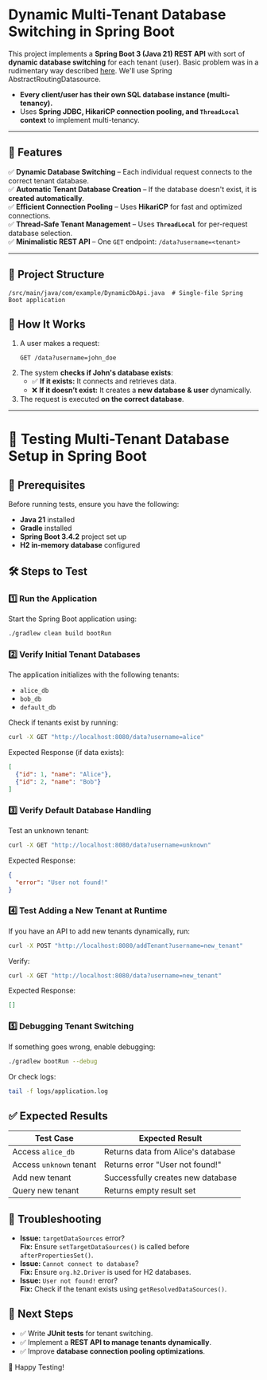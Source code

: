 # Dynamic Multi-Tenant Database Switching in Spring Boot  

This project implements a **Spring Boot 3 (Java 21) REST API** with sort of **dynamic database switching** for each tenant (user). 
Basic problem was in a rudimentary way described [here](https://www.baeldung.com/spring-abstract-routing-data-source). We'll use Spring AbstractRoutingDatasource.

- **Every client/user has their own SQL database instance (multi-tenancy).**
- Uses **Spring JDBC, HikariCP connection pooling, and `ThreadLocal` context** to implement multi-tenancy.  

---

## 🧪 Features  

✅ **Dynamic Database Switching** – Each individual request connects to the correct tenant database.  
✅ **Automatic Tenant Database Creation** – If the database doesn't exist, it is **created automatically**.  
✅ **Efficient Connection Pooling** – Uses **HikariCP** for fast and optimized connections.  
✅ **Thread-Safe Tenant Management** – Uses **`ThreadLocal`** for per-request database selection.  
✅ **Minimalistic REST API** – One `GET` endpoint: `/data?username=<tenant>`  

---

## 📂 Project Structure  

```
/src/main/java/com/example/DynamicDbApi.java  # Single-file Spring Boot application
```

## 🚀 How It Works  

1. A user makes a request:  
   ```
   GET /data?username=john_doe
   ```
2. The system **checks if John's database exists**:  
   - ✅ **If it exists:** It connects and retrieves data.  
   - ❌ **If it doesn’t exist:** It creates a **new database & user** dynamically.  
3. The request is executed **on the correct database**.  

---

# 📌 Testing Multi-Tenant Database Setup in Spring Boot

## 🚀 Prerequisites

Before running tests, ensure you have the following:

- **Java 21** installed
- **Gradle** installed
- **Spring Boot 3.4.2** project set up
- **H2 in-memory database** configured

## 🛠 Steps to Test

### **1️⃣ Run the Application**

Start the Spring Boot application using:

```sh
./gradlew clean build bootRun
```

### **2️⃣ Verify Initial Tenant Databases**

The application initializes with the following tenants:

- `alice_db`
- `bob_db`
- `default_db`

Check if tenants exist by running:

```sh
curl -X GET "http://localhost:8080/data?username=alice"
```

Expected Response (if data exists):

```json
[
  {"id": 1, "name": "Alice"},
  {"id": 2, "name": "Bob"}
]
```

### **3️⃣ Verify Default Database Handling**

Test an unknown tenant:

```sh
curl -X GET "http://localhost:8080/data?username=unknown"
```

Expected Response:

```json
{
  "error": "User not found!"
}
```

### **4️⃣ Test Adding a New Tenant at Runtime**

If you have an API to add new tenants dynamically, run:

```sh
curl -X POST "http://localhost:8080/addTenant?username=new_tenant"
```

Verify:

```sh
curl -X GET "http://localhost:8080/data?username=new_tenant"
```

Expected Response:

```json
[]
```

### **5️⃣ Debugging Tenant Switching**

If something goes wrong, enable debugging:

```sh
./gradlew bootRun --debug
```

Or check logs:

```sh
tail -f logs/application.log
```

## ✅ Expected Results

| **Test Case**           | **Expected Result**                |
| ----------------------- | ---------------------------------- |
| Access `alice_db`       | Returns data from Alice's database |
| Access `unknown` tenant | Returns error "User not found!"    |
| Add new tenant          | Successfully creates new database  |
| Query new tenant        | Returns empty result set           |

## 🛑 Troubleshooting

- **Issue:** `targetDataSources` error?\
  **Fix:** Ensure `setTargetDataSources()` is called before `afterPropertiesSet()`.
- **Issue:** `Cannot connect to database`?\
  **Fix:** Ensure `org.h2.Driver` is used for H2 databases.
- **Issue:** `User not found!` error?\
  **Fix:** Check if the tenant exists using `getResolvedDataSources()`.

## 🎯 Next Steps

- ✅ Write **JUnit tests** for tenant switching.
- ✅ Implement a **REST API to manage tenants dynamically**.
- ✅ Improve **database connection pooling optimizations**.

🚀 Happy Testing!


